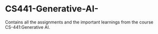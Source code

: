 # CS441-Generative-AI-
Contains all the assignments and the important learnings from the course CS-441:Generative AI.
